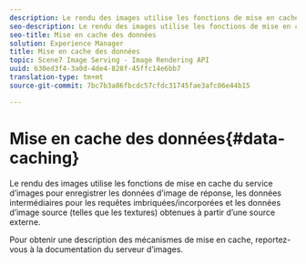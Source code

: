 ```yaml
---
description: Le rendu des images utilise les fonctions de mise en cache du service d’images pour enregistrer les données d’image de réponse, les données intermédiaires pour les requêtes imbriquées/incorporées et les données d’image source (telles que les textures) obtenues à partir d’une source externe.
seo-description: Le rendu des images utilise les fonctions de mise en cache du service d’images pour enregistrer les données d’image de réponse, les données intermédiaires pour les requêtes imbriquées/incorporées et les données d’image source (telles que les textures) obtenues à partir d’une source externe.
seo-title: Mise en cache des données
solution: Experience Manager
title: Mise en cache des données
topic: Scene7 Image Serving - Image Rendering API
uuid: 630ed3f4-3a0d-4de4-828f-45ffc14e6bb7
translation-type: tm+mt
source-git-commit: 7bc7b3a86fbcdc57cfdc31745fae3afc06e44b15

---
```



# Mise en cache des données{#data-caching}

Le rendu des images utilise les fonctions de mise en cache du service d’images pour enregistrer les données d’image de réponse, les données intermédiaires pour les requêtes imbriquées/incorporées et les données d’image source (telles que les textures) obtenues à partir d’une source externe.

Pour obtenir une description des mécanismes de mise en cache, reportez-vous à la documentation du serveur d’images.
